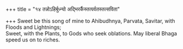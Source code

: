 +++
title = "१४ तन्नोऽहिर्बुध्न्यो अद्भिरर्कैस्तत्पर्वतस्तत्सविता"

+++
Sweet be this song of mine to Ahibudhnya, Parvata, Savitar, with Floods and Lightnings;  
     Sweet, with the Plants, to Gods who seek oblations. May liberal Bhaga speed us on to riches.